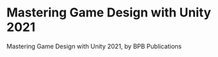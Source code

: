 # Mastering Game Design with Unity 2021
 Mastering  Game Design with Unity 2021, by BPB Publications
